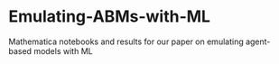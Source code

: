 # Emulating-ABMs-with-ML
Mathematica notebooks and results for our paper on emulating agent-based models with ML
